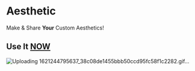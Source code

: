 # Aesthetic
Make & Share __Your__ Custom Aesthetics!
## Use It [NOW](https://dopevog.github.io/aesthetic/)
![Uploading 1621244795637_38c08de1455bbb50ccd95fc58f1c2282.gif…]()
